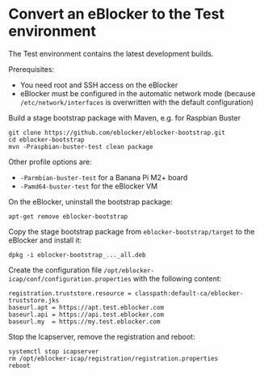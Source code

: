 # Convert an eBlocker to the Test environment

The Test environment contains the latest development builds.

Prerequisites:

* You need root and SSH access on the eBlocker
* eBlocker must be configured in the automatic network mode (because `/etc/network/interfaces` is overwritten with the default configuration)

Build a stage bootstrap package with Maven, e.g. for Raspbian Buster

    git clone https://github.com/eblocker/eblocker-bootstrap.git
    cd eblocker-bootstrap
    mvn -Praspbian-buster-test clean package

Other profile options are:

* `-Parmbian-buster-test` for a Banana Pi M2+ board
* `-Pamd64-buster-test` for the eBlocker VM

On the eBlocker, uninstall the bootstrap package:

    apt-get remove eblocker-bootstrap

Copy the stage bootstrap package from `eblocker-bootstrap/target` to the eBlocker and install it:

    dpkg -i eblocker-bootstrap_..._all.deb

Create the configuration file `/opt/eblocker-icap/conf/configuration.properties` with the following content:

    registration.truststore.resource = classpath:default-ca/eblocker-truststore.jks
    baseurl.apt = https://apt.test.eblocker.com
    baseurl.api = https://api.test.eblocker.com
    baseurl.my  = https://my.test.eblocker.com

Stop the Icapserver, remove the registration and reboot:

    systemctl stop icapserver
    rm /opt/eblocker-icap/registration/registration.properties
    reboot
